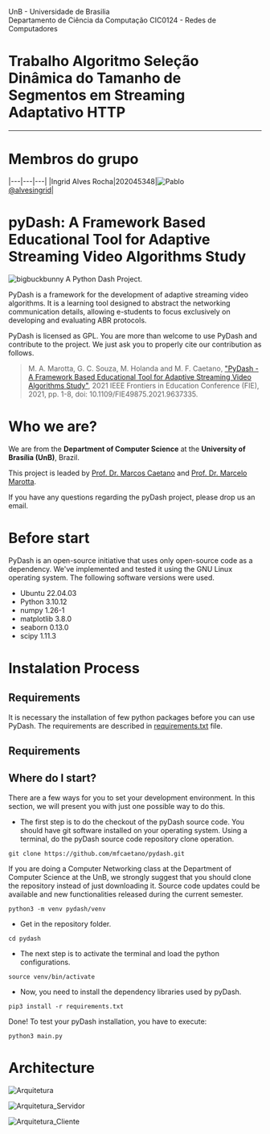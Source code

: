 UnB - Universidade de Brasilia  
Departamento de Ciência da Computação
CIC0124 - Redes de Computadores
# Trabalho Algoritmo Seleção Dinâmica do Tamanho de Segmentos em Streaming Adaptativo HTTP

--- 
# Membros do grupo 

|---|---|---|
|Ingrid Alves Rocha|202045348|![Pablo](https://github.com/alvesingrid.png?size=40) <br> [@alvesingrid](https://github.com/alvesingrid)|

# pyDash: A Framework Based Educational Tool for Adaptive Streaming Video Algorithms Study

![bigbuckbunny](https://user-images.githubusercontent.com/4336448/118493151-2b9fc380-b6f7-11eb-8a25-9134862da754.jpg) A Python Dash Project. 

PyDash is a framework for the development of adaptive streaming video algorithms. It is a learning tool designed to abstract the networking communication details, allowing e-students to focus exclusively on developing and evaluating ABR protocols.

PyDash is licensed as GPL. You are more than welcome to use PyDash and contribute to the project. We just ask you to properly cite our contribution as follows.

> M. A. Marotta, G. C. Souza, M. Holanda and M. F. Caetano, ["PyDash - A Framework Based Educational Tool for Adaptive Streaming Video Algorithms Study"](https://ieeexplore.ieee.org/document/9637335), 2021 IEEE Frontiers in Education Conference (FIE), 2021, pp. 1-8, doi: 10.1109/FIE49875.2021.9637335.


# Who we are?

We are from the **Department of Computer Science** at the **University of Brasília (UnB)**, Brazil.

This project is leaded by [Prof. Dr. Marcos Caetano](mailto:mfcaetano@unb.br) and [Prof. Dr. Marcelo Marotta](mailto:marcelo.marotta@unb.br). 

If you have any questions regarding the pyDash project, please drop us an email.

# Before start

PyDash is an open-source initiative that uses only open-source code as a dependency. We've implemented and tested it using the GNU Linux operating system. The following software versions were used.

* Ubuntu 22.04.03
* Python 3.10.12
* numpy 1.26-1
* matplotlib 3.8.0
* seaborn 0.13.0
* scipy 1.11.3

# Instalation Process

## Requirements

It is necessary the installation of few python packages before you can use PyDash. The requirements are described in [requirements.txt](requirements.txt) file. 

## Requirements ##

## Where do I start?

There are a few ways for you to set your development environment. In this section, we will present you with just one possible way to do this.

* The first step is to do the checkout of the pyDash source code. You should have git software installed on your operating system. Using a terminal, do the pyDash source code repository clone operation.

```
git clone https://github.com/mfcaetano/pydash.git
```

If you are doing a Computer Networking class at the Department of Computer Science at the UnB, we strongly suggest that you should clone the repository instead of just downloading it. Source code updates could be available and new functionalities released during the current semester.

```
python3 -m venv pydash/venv
```

* Get in the repository folder.

```
cd pydash
```

* The next step is to activate the terminal and load the python configurations.

```
source venv/bin/activate
```

* Now, you need to install the dependency libraries used by pyDash.
```
pip3 install -r requirements.txt
```

Done! To test your pyDash installation, you have to execute:
```
python3 main.py
```

# Architecture 

![Arquitetura](https://user-images.githubusercontent.com/4336448/98450304-85a54800-211a-11eb-93f7-fd4e60c46ed5.png)

![Arquitetura_Servidor](https://user-images.githubusercontent.com/4336448/98450354-ea60a280-211a-11eb-9fd9-1f7e1ddc1f9c.png)

![Arquitetura_Cliente](https://user-images.githubusercontent.com/4336448/98450355-ec2a6600-211a-11eb-9845-298b51f9801e.png)



